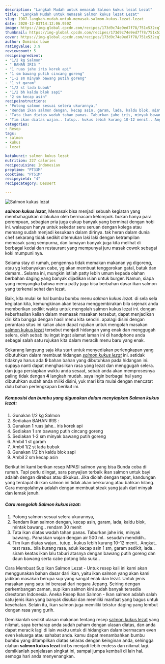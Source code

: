 ```yaml
---
description: "Langkah Mudah untuk memasak Salmon kukus lezat Lezat"
title: "Langkah Mudah untuk memasak Salmon kukus lezat Lezat"
slug: 1987-langkah-mudah-untuk-memasak-salmon-kukus-lezat-lezat
date: 2020-12-03T14:12:06.950Z
image: https://img-global.cpcdn.com/recipes/173d9c74e9ed7f78/751x532cq70/salmon-kukus-lezat-foto-resep-utama.jpg
thumbnail: https://img-global.cpcdn.com/recipes/173d9c74e9ed7f78/751x532cq70/salmon-kukus-lezat-foto-resep-utama.jpg
cover: https://img-global.cpcdn.com/recipes/173d9c74e9ed7f78/751x532cq70/salmon-kukus-lezat-foto-resep-utama.jpg
author: Dominic Lowe
ratingvalue: 3.9
reviewcount: 5
recipeingredient:
- "1/2 kg Salmon"
- " BAHAN IRIS "
- "1 ruas jahe iris korek api"
- "1 sm bawang putih cincang goreng"
- "1-2 sm minyak bawang putih goreng"
- "1 st garam"
- "1/2 st lada bubuk"
- "1/2 bh kaldu blok sapi"
- "2 sm kecap asin"
recipeinstructions:
- "Potong salmon sesuai selera ukurannya,"
- "Rendam ikan salmon dengan, kecap asin, garam, lada, kaldu blok, mintak bawang.. rendam 30 menit"
- "Tata ikan diatas wadah tahan panas. Taburkan jahe iris, minyak bawang.. Panaskan wajan dengan air 500 ml.. sesudah mendidih.."
- "Tim ikan diatas wajan.. tutup.. kukus lebih kurang 10-12 menit.. Angkat.. test rasa.. bila kurang rasa, aduk kecap asin 1 sm, garam sedikit, lada.. siram keatas ikan lalu taburi atasnya dengan bawang putih goreng dan daun bawang serta cabe potong bila suka.."
categories:
- Resep
tags:
- salmon
- kukus
- lezat

katakunci: salmon kukus lezat 
nutrition: 227 calories
recipecuisine: Indonesian
preptime: "PT33M"
cooktime: "PT51M"
recipeyield: "4"
recipecategory: Dessert

---
```



![Salmon kukus lezat](https://img-global.cpcdn.com/recipes/173d9c74e9ed7f78/751x532cq70/salmon-kukus-lezat-foto-resep-utama.jpg)

<b><i>salmon kukus lezat</i></b>, Memasak bisa menjadi sebuah kegiatan yang membahagiakan dilakukan oleh bermacam kelompok. bukan hanya para perempuan, sebagian pria juga cukup banyak yang berminat dengan hobi ini. walaupun hanya untuk sekedar seru seruan dengan kolega atau memang sudah menjadi kesukaan dalam dirinya. tak heran dalam dunia chef sekarang tidak sedikit ditemukan laki laki dengan ketrampilan memasak yang sempurna, dan lumayan banyak juga kita melihat di berbagai kedai dan restaurant yang mempunyai juru masak cowok sebagai koki mumpuni nya.

Selama stay di rumah, pengennya tidak memakan makanan yg digoreng, atau yg kebanyakan cabe, yg akan membuat tenggorokan gatal, batuk dan demam.. Selama ini, mungkin istilah patty lebih umum kepada olahan berbahan daging yang banyak dijadikan isian untuk burger. Namun, siapa yang menyangka bahwa menu patty juga bisa berbahan dasar ikan salmon yang terkenal sehat dan lezat.

Baik, kita mulai ke hal bumbu bumbu menu <i>salmon kukus lezat</i>. di sela sela kegiatan kita, kemungkinan akan terasa menggembirakan bila sejenak anda memberikan sedikit waktu untuk mengolah salmon kukus lezat ini. dengan keberhasilan kalian dalam memasak masakan tersebut, dapat menjadikan diri kita bangga dengan hasil menu kita sendiri. apalagi disini dengan perantara situs ini kalian akan dapat rujukan untuk mengolah masakan <u>salmon kukus lezat</u> tersebut menjadi hidangan yang enak dan menggugah selera, oleh sebab itu ingat ingat alamat laman ini di handphone anda sebagai salah satu rujukan kita dalam meracik menu baru yang enak.


Sekarang langsung saja kita start untuk menyediakan perlengkapan yang dibutuhkan dalam membuat hidangan <u><i>salmon kukus lezat</i></u> ini. setidak tidaknya harus ada <b>9</b> bahan bahan yang dibutuhkan pada hidangan ini. supaya nanti dapat menghasilkan rasa yang lezat dan menggugah selera. dan juga persiapkan waktu anda sesaat, sebab anda akan memprosesnya paling tidak dengan <b>4</b> langkah mudah. saya ingin berbagai hal yang dibutuhkan sudah anda miliki disini, yuk mari kita mulai dengan mencatat dulu bahan perlengkapan berikut ini.

<!--inarticleads1-->

##### Komposisi dan bumbu yang digunakan dalam menyiapkan Salmon kukus lezat:

1. Gunakan 1/2 kg Salmon
1. Sediakan  BAHAN IRIS :
1. Gunakan 1 ruas jahe.. iris korek api
1. Sediakan 1 sm bawang putih cincang goreng
1. Sediakan 1-2 sm minyak bawang putih goreng
1. Ambil 1 st garam
1. Ambil 1/2 st lada bubuk
1. Gunakan 1/2 bh kaldu blok sapi
1. Ambil 2 sm kecap asin


Berikut ini kami berikan resep MPASI salmon yang bisa Bunda coba di rumah. Tapi perlu diingat, sara penyajian terbaik ikan salmon untuk bayi adalah dengan direbus atau dikukus. Jika diolah dengan tepat, kandungan yang terdapat di ikan salmon ini tidak akan berkurang atau bahkan hilang. Cara mengolahnya adalah dengan membuat steak yang jauh dari minyak dan lemak jenuh. 

<!--inarticleads2-->

##### Cara mengolah Salmon kukus lezat:

1. Potong salmon sesuai selera ukurannya,
1. Rendam ikan salmon dengan, kecap asin, garam, lada, kaldu blok, mintak bawang.. rendam 30 menit
1. Tata ikan diatas wadah tahan panas. Taburkan jahe iris, minyak bawang.. Panaskan wajan dengan air 500 ml.. sesudah mendidih..
1. Tim ikan diatas wajan.. tutup.. kukus lebih kurang 10-12 menit.. Angkat.. test rasa.. bila kurang rasa, aduk kecap asin 1 sm, garam sedikit, lada.. siram keatas ikan lalu taburi atasnya dengan bawang putih goreng dan daun bawang serta cabe potong bila suka..


Cara Membuat Sup Ikan Salmon Lezat - Untuk resep kali ini kami akan menggunakan bahan dasar dari ikan, yaitu ikan salmon yang akan kami jadikan masakan berupa sup yang sangat enak dan lezat. Untuk jenis masakan yang satu ini berasal dari negara Jepang. Seiring dengan perkembangan zaman, sup ikan salmon kini sudah banyak tersedia direstoran Indonesia. Aneka Resep Ikan Salmon - Ikan salmon adalah salah satu jenis ikan yang banyak disukai dan memiliki manfaat yang bagus untuk kesehatan. Selain itu, ikan salmon juga memiliki tekstur daging yang lembut dengan rasa yang gurih. 

Demikianlah sedikit ulasan makanan tentang resep <u>salmon kukus lezat</u> yang nikmat. saya berharap anda sudah paham dengan ulasan diatas, dan anda dapat meracik lagi di lain waktu untuk di hidangkan dalam bermacam even even keluarga atau sahabat anda. kamu dapat menambahkan bumbu bumbu yang ditampilkan diatas selaras dengan keinginan anda, sehingga olahan <b>salmon kukus lezat</b> ini bs menjadi lebih endess dan nikmat lagi. demikianlah penjelasan singkat ini, sampai jumpa kembali di lain hal. semoga hari anda menyenangkan.

